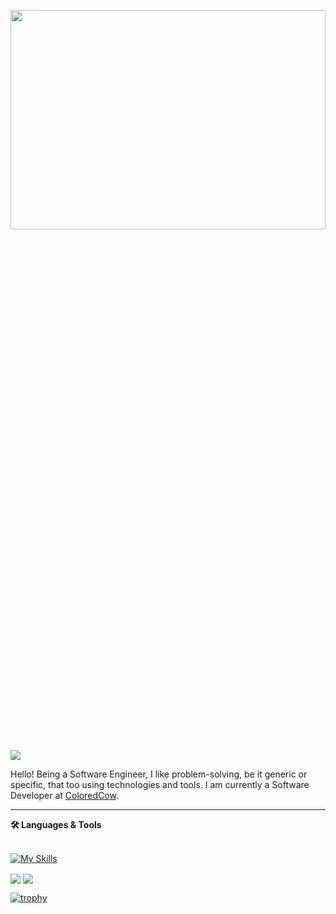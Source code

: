 <p align='center'>
  <img src='https://user-images.githubusercontent.com/74038190/225813708-98b745f2-7d22-48cf-9150-083f1b00d6c9.gif' width="100%" height="30%"/>
</p>
<img src='https://user-images.githubusercontent.com/74038190/212284100-561aa473-3905-4a80-b561-0d28506553ee.gif' />


Hello! Being a Software Engineer, I like problem-solving, be it generic or specific, that too using technologies and tools. I am currently a Software Developer at <a href="https://coloredcow.com?utm_source=github&utm_medium=P4NK4J">ColoredCow</a>. 

<hr/>
    <summary><b>🛠️ Languages & Tools</b></summary><br/>
  
  [![My Skills](https://skillicons.dev/icons?i=react,tailwind,js,flutter,androidstudio,html,css,py,java,cpp,figma)](https://skillicons.dev)
    
<img align="center" src="https://github-readme-stats.vercel.app/api?username=GauravGusain98&show_icons=true&include_all_commits=true&count_private=true&line_height=24&theme=vue&hide=stars" />  <img align="center" src="https://github-readme-stats.vercel.app/api/top-langs/?username=GauravGusain98&show_icons=true&include_all_commits=true&line_height=30&count_private=true&layout=compact&theme=vue" />

[![trophy](https://github-profile-trophy.vercel.app/?username=GauravGusain98&margin-w=15)](https://github.com/GauravGusain98/github-profile-trophy)

